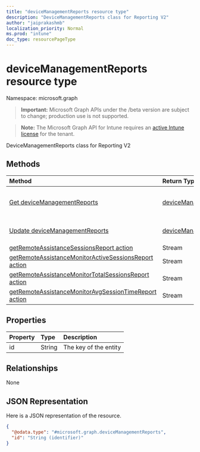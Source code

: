 ```yaml
---
title: "deviceManagementReports resource type"
description: "DeviceManagementReports class for Reporting V2"
author: "jaiprakashmb"
localization_priority: Normal
ms.prod: "intune"
doc_type: resourcePageType
---
```


# deviceManagementReports resource type

Namespace: microsoft.graph

> **Important:** Microsoft Graph APIs under the /beta version are subject to change; production use is not supported.

> **Note:** The Microsoft Graph API for Intune requires an [active Intune license](https://go.microsoft.com/fwlink/?linkid=839381) for the tenant.

DeviceManagementReports class for Reporting V2

## Methods
|Method|Return Type|Description|
|:---|:---|:---|
|[Get deviceManagementReports](../api/intune-remoteassistance-devicemanagementreports-get.md)|[deviceManagementReports](../resources/intune-remoteassistance-devicemanagementreports.md)|Read properties and relationships of the [deviceManagementReports](../resources/intune-remoteassistance-devicemanagementreports.md) object.|
|[Update deviceManagementReports](../api/intune-remoteassistance-devicemanagementreports-update.md)|[deviceManagementReports](../resources/intune-remoteassistance-devicemanagementreports.md)|Update the properties of a [deviceManagementReports](../resources/intune-remoteassistance-devicemanagementreports.md) object.|
|[getRemoteAssistanceSessionsReport action](../api/intune-remoteassistance-devicemanagementreports-getremoteassistancesessionsreport.md)|Stream||
|[getRemoteAssistanceMonitorActiveSessionsReport action](../api/intune-remoteassistance-devicemanagementreports-getremoteassistancemonitoractivesessionsreport.md)|Stream||
|[getRemoteAssistanceMonitorTotalSessionsReport action](../api/intune-remoteassistance-devicemanagementreports-getremoteassistancemonitortotalsessionsreport.md)|Stream||
|[getRemoteAssistanceMonitorAvgSessionTimeReport action](../api/intune-remoteassistance-devicemanagementreports-getremoteassistancemonitoravgsessiontimereport.md)|Stream||

## Properties
|Property|Type|Description|
|:---|:---|:---|
|id|String|The key of the entity|

## Relationships
None

## JSON Representation
Here is a JSON representation of the resource.
<!-- {
  "blockType": "resource",
  "keyProperty": "id",
  "@odata.type": "microsoft.graph.deviceManagementReports"
}
-->
``` json
{
  "@odata.type": "#microsoft.graph.deviceManagementReports",
  "id": "String (identifier)"
}
```
